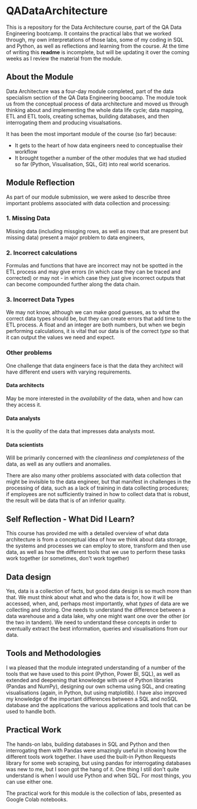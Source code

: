 # QADataArchitecture

This is a repository for the Data Architecture course, part of the QA Data Engineering bootcamp. It contains the practical labs that we worked through, my own interpretations of those labs, some of my coding in SQL and Python, as well as reflections and learning from the course. At the time of writing this **readme** is incomplete, but  will be updating it over the coming weeks as I review the material from the module.

## About the Module
Data Architecture was a four-day module completed, part of the data specialism section of the QA Data Engineering boocamp.
The module took us from the conceptual process of data architecture and moved us through thinking about and implementing the whole data life cycle; data mapping, ETL and ETL tools, creating schemas, building databases, and then interrogating them and producing visualsations.

It has been the most important module of the course (so far) because:
* It gets to the heart of how data engineers need to conceptualise their workflow
* It brought together a number of the other modules that we had studied so far (Python, Visualisation, SQL, Git) into real world scenarios.


## Module Reflection
As part of our module submission, we were asked to describe three important problems associated with data collection and processing:

### 1. Missing Data
Missing data (including missging rows, as well as rows that are present but missing data) present a major problem to data engineers, 

### 2. Incorrect calculations
Formulas and functions that have are incorrect may not be spotted in the ETL process and may give errors (in which case they can be traced and corrected) or may not - in which case they just give incorrect outputs that can become compounded further along the data chain. 

### 3. Incorrect Data Types
We may not know, although we can make good guesses, as to what the correct data types should be, but they can create errors that add time to the ETL process. A float and an integer are both numbers, but when we begin performing calculations, it is vital that our data is of the correct *type* so that it can output the values we need and expect.

### Other problems
One challenge that data engineers face is that the data they architect will have different end users with varying requirements. 

#### Data architects
May be more interested in the *availability* of the data, when and how can they access it.
#### Data analysts
It is the *quality* of the data that impresses data analysts most.
#### Data scientists
Will be primarily concerned with the *cleanliness and completeness* of the data, as well as any outliers and anomalies.

There are also many other problems associated with data collection that might be invisible to the data engineer, but that manifest in challenges in the processing of data, such as a lack of training in data collecting procedures; if employees are not sufficiently trained in how to collect data that is robust, the result will be data that is of an inferior quality.

## Self Reflection - What Did I Learn?
This course has provided me with a detailed overview of what data architecture is from a conceptual idea of how we think about data storage, the systems and processes we can employ to store, transform and then use data, as well as how the different tools that we use to perform these tasks work together (or sometimes, don't work together)

## Data design
Yes, data is a collection of facts, but good data design is so much more than that. We must think about what and who the data is for, how it will be accessed, when, and, perhaps most importantly, what *types* of data are we collecting and storing. One needs to understand the difference between a data warehouse and a data lake, why one might want one over the other (or the two in tandem). 
We need to understand these concepts in order to eventually extract the best information, queries and visualisations from our data.

## Tools and Methodologies
I wa pleased that the module integrated understanding of a number of the tools that we have used to this point (Python, Power BI, SQL), as well as extended and deepening that knowledge with use of Python libraries (Pandas and NumPy), designing our own schema using SQL, and creating visualisations (again, in Python, but using matplotlib).
I have also improved my knowledge of the important differences between a SQL and noSQL database and the applications the various applications and tools that can be used to handle both.

## Practical Work
The hands-on labs, building databases in SQL and Python and then interrogating them with Pandas were amazingly useful in showing how the different tools work together. I have used the built-in Python Requests library for some web scraping, but using pandas for interrogating databases was new to me, but I soon got the hang of it. One thing I still don't quite understand is when I would use Python and when SQL. For most things, you can use either one. 

The practical work for this module is the collection of labs, presented as Google Colab notebooks.